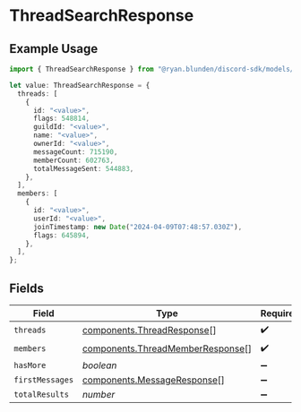 # ThreadSearchResponse

## Example Usage

```typescript
import { ThreadSearchResponse } from "@ryan.blunden/discord-sdk/models/components";

let value: ThreadSearchResponse = {
  threads: [
    {
      id: "<value>",
      flags: 548814,
      guildId: "<value>",
      name: "<value>",
      ownerId: "<value>",
      messageCount: 715190,
      memberCount: 602763,
      totalMessageSent: 544883,
    },
  ],
  members: [
    {
      id: "<value>",
      userId: "<value>",
      joinTimestamp: new Date("2024-04-09T07:48:57.030Z"),
      flags: 645894,
    },
  ],
};
```

## Fields

| Field                                                                                | Type                                                                                 | Required                                                                             | Description                                                                          |
| ------------------------------------------------------------------------------------ | ------------------------------------------------------------------------------------ | ------------------------------------------------------------------------------------ | ------------------------------------------------------------------------------------ |
| `threads`                                                                            | [components.ThreadResponse](../../models/components/threadresponse.md)[]             | :heavy_check_mark:                                                                   | N/A                                                                                  |
| `members`                                                                            | [components.ThreadMemberResponse](../../models/components/threadmemberresponse.md)[] | :heavy_check_mark:                                                                   | N/A                                                                                  |
| `hasMore`                                                                            | *boolean*                                                                            | :heavy_minus_sign:                                                                   | N/A                                                                                  |
| `firstMessages`                                                                      | [components.MessageResponse](../../models/components/messageresponse.md)[]           | :heavy_minus_sign:                                                                   | N/A                                                                                  |
| `totalResults`                                                                       | *number*                                                                             | :heavy_minus_sign:                                                                   | N/A                                                                                  |